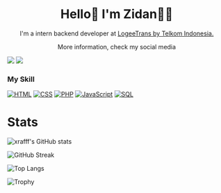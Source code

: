 <h1 align="center">
Hello👋 I'm Zidan👨‍💻
</h1>

<p align="center">
  I'm a intern backend developer at <a href="https://logeetrans.com">LogeeTrans by Telkom Indonesia.</a>
</p>
<p align="center">
  More information, check my social media
</p>

<p align="center">
   
  <a href="[https://www.linkedin.com/in/muamar-zidan-tri-antoro-b64918243/](https://www.linkedin.com/in/muamar-zidan-tri-antoro-b64918243/)"><img src="https://img.shields.io/badge/-Linkedin-blue?style=for-the-badge&logo=Linkedin" /></a>
  <a href="https://www.instagram.com/muziro_01/"><img src="https://img.shields.io/badge/Instagram-E4405F?style=for-the-badge&logo=instagram&logoColor=white" /></a>


### My Skill


[![HTML](https://img.shields.io/badge/-HTML-000?&logo=html5)](https://github.com/muamarzidan?tab=repositories&q=&type=&language=html5)
[![CSS](https://img.shields.io/badge/-CSS-000?&logo=css3&logoColor=007ACC)](https://github.com/muamarzidan?tab=repositories&q=&type=&language=css)
[![PHP](https://img.shields.io/badge/-PHP-000?&logo=PHP&logoColor=4479A1)](https://github.com/muamarzidan?tab=repositories&q=&type=&language=PHP)
[![JavaScript](https://img.shields.io/badge/-JavaScript-000?&logo=JavaScript&logoColor=ddc508)](https://github.com/muamarzidan?tab=repositories&q=&type=&language=javascript)
[![SQL](https://img.shields.io/badge/-SQL-000?&logo=MySQL&logoColor=4479A1)](https://github.com/muamarzidan?tab=repositories&q=&type=&language=sql)



# Stats
 ![xrafff's GitHub stats](https://github-readme-stats.vercel.app/api?username=muamarzidan&show_icons=true&count_private=true&theme=tokyonight)
  
  ![GitHub Streak](https://github-readme-streak-stats.herokuapp.com?user=muamarzidan&theme=tokyonight)
  
  ![Top Langs](https://github-readme-stats.vercel.app/api/top-langs/?username=muamarzidan&layout=compact&theme=tokyonight)

![Trophy](https://github-profile-trophy.vercel.app/?username=muamarzidan&theme=onedark&column=3&margin-w=15&margin-h=15)

<!---
xrafffcode/xrafffcode is a ✨ special ✨ repository because its `README.md` (this file) appears on your GitHub profile.
You can click the Preview link to take a look at your changes.
--->
